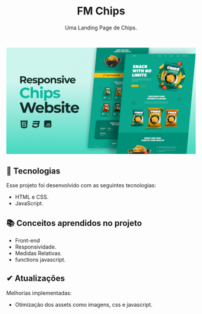 <h1 align="center"> FM Chips </h1>

<p align="center">
Uma Landing Page de Chips. <br/>
</p>

<br>

![preview img](/preview.png)

## 🚀 Tecnologias

Esse projeto foi desenvolvido com as seguintes tecnologias:

-   HTML e CSS.
-   JavaScript.

## 📚 Conceitos aprendidos no projeto

-   Front-end
-   Responsividade.
-   Medidas Relativas.
-   functions javascript.

## ✔ Atualizações

Melhorias implementadas:

-   Otimização dos assets como imagens, css e javascript.
